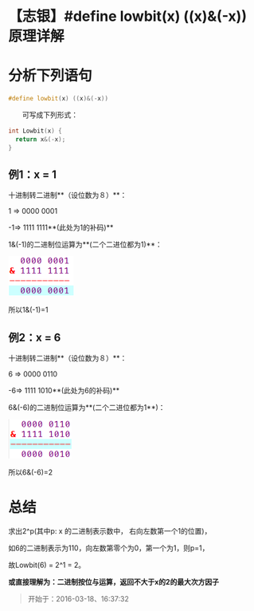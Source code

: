 # 【志银】#define lowbit(x) ((x)&(-x))原理详解

# 分析下列语句
```c++
#define lowbit(x) ((x)&(-x))
```

　　可写成下列形式：

```c++
int Lowbit(x) {
  return x&(-x);
}
```

## 例1：x = 1

十进制转二进制**（设位数为８）**：

1 => 0000 0001

-1=> 1111 1111**(此处为1的补码)**

1&(-1)的二进制位运算为**(二个二进位都为1)**：

![img](./image/content1.png)

所以1&(-1)=1

## 例2：x = 6

十进制转二进制**（设位数为８）**：

6 => 0000 0110

-6=> 1111 1010**(此处为6的补码)**

6&(-6)的二进制位运算为**(二个二进位都为1**)：

![img](./image/content2.png)

所以6&(-6)=2

# 总结

求出2^p(其中p: x 的二进制表示数中， 右向左数第一个1的位置)，

如6的二进制表示为110，向左数第零个为0，第一个为1，则p=1，

故Lowbit(6) = 2^1 = 2。

**或直接理解为：二进制按位与运算，返回不大于x的2的最大次方因子**

> 开始于：2016-03-18、16:37:32    